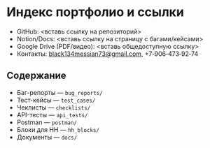 # Индекс портфолио и ссылки
- GitHub: <вставь ссылку на репозиторий>
- Notion/Docs: <вставь ссылку на страницу с багами/кейсами>
- Google Drive (PDF/видео): <вставь общедоступную ссылку>
- Контакты: black134messian73@gmail.com, +7‑906‑473‑92‑74

## Содержание
- Баг-репорты — `bug_reports/`
- Тест-кейсы — `test_cases/`
- Чеклисты — `checklists/`
- API-тесты — `api_tests/`
- Postman — `postman/`
- Блоки для HH — `hh_blocks/`
- Документы — `docs/`
